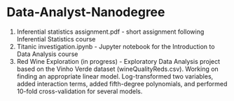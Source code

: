 # Data-Analyst-Nanodegree
1. Inferential statistics assignment.pdf - short assignment following Inferential Statistics course
2. Titanic investigation.ipynb - Jupyter notebook for the Introduction to Data Analysis course
3. Red Wine Exploration (in progress) - Exploratory Data Analysis project based on the Vinho Verde dataset (wineQualityReds.csv). Working on finding an appropriate linear model. Log-transformed two variables, added interaction terms, added fifth-degree polynomials, and performed 10-fold cross-validation for several models.
